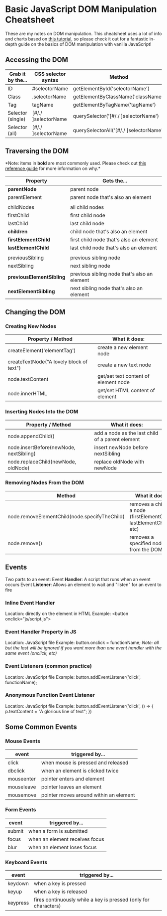 # Basic JavaScript DOM Manipulation Cheatsheet

These are my notes on DOM manipulation. This cheatsheet uses a lot of info and charts based on [this tutorial](https://www.digitalocean.com/community/tutorial_series/understanding-the-dom-document-object-model), so please check it out for a fantastic in-depth guide on the basics of DOM manipulation with vanilla JavaScript!

## Accessing the DOM

| Grab it by the... | CSS selector syntax | Method                                  |
| ----------------- | ------------------- | --------------------------------------- |
| ID                | #selectorName       | getElementById('selectorName')          |
| Class             | .selectorName       | getElementByClassName('className')      |
| Tag               | tagName             | getElementByTagName('tagName')          |
| Selector (single) | [#/./ ]selectorName | querySelector('[#/./ ]selectorName')    |
| Selector (all)    | [#/./ ]selectorName | querySelectorAll('[#/./ ]selectorName') |

## Traversing the DOM

\*Note: items in **bold** are most commonly used. Please check out [this reference guide](https://www.digitalocean.com/community/tutorials/how-to-traverse-the-dom) for more information on why.\*

| Property                   | Gets the...                                  |
| -------------------------- | -------------------------------------------- |
| **parentNode**             | parent node                                  |
| parentElement              | parent node that's also an element           |
|                            |                                              |
| childNodes                 | all child nodes                              |
| firstChild                 | first child node                             |
| lastChild                  | last child node                              |
| **children**               | child node that's also an element            |
| **firstElementChild**      | first child node that's also an element      |
| **lastElementChild**       | last child node that's also an element       |
|                            |                                              |
| previousSibling            | previous sibling node                        |
| nextSibling                | next sibling node                            |
| **previousElementSibling** | previous sibling node that's also an element |
| **nextElementSibling**     | next sibling node that's also an element     |

## Changing the DOM

### Creating New Nodes

| Property / Method                        | What it does:                        |
| ---------------------------------------- | ------------------------------------ |
| createElement('elementTag')              | create a new element node            |
| createTextNode("A lovely block of text") | create a new text node               |
| node.textContent                         | get/set text content of element node |
| node.innerHTML                           | get/set HTML content of element      |

### Inserting Nodes Into the DOM

| Property / Method                       | What it does:                                    |
| --------------------------------------- | ------------------------------------------------ |
| node.appendChild()                      | add a node as the last child of a parent element |
| node.insertBefore(newNode, nextSibling) | insert newNode before nextSibling                |
| node.replaceChild(newNode, oldNode)     | replace oldNode with newNode                     |

### Removing Nodes From the DOM

| Method                                        | What it does:                                                        |
| --------------------------------------------- | -------------------------------------------------------------------- |
| node.removeElementChild(node.specifyTheChild) | removes a child of a node (firstElementChild, lastElementChild, etc) |
| node.remove()                                 | removes a specified node from the DOM                                |

## Events

Two parts to an event:
Event **Handler**: A script that runs when an event occurs
Event **Listener**: Allows an element to wait and "listen" for an event to fire

### Inline Event Handler

Location: directly on the element in HTML
Example:
&lt;button onclick="js/script.js"&gt;

### Event Handler Property in JS

Location: JavaScript file
Example:
button.onclick = functionName;
_Note: all but the last will be ignored if you want more than one event handler with the same event (onclick, etc)_

### Event Listeners (common practice)

Location: JavaScript file
Example:
button.addEventListener('click', functionName);

### Anonymous Function Event Listener

Location: JavaScript file
Example:
button.addEventListener('click', () => {
p.textContent = "A glorious line of text";
})

## Some Common Events

### Mouse Events

| event      | triggered by...                        |
| ---------- | -------------------------------------- |
| click      | when mouse is pressed and released     |
| dbclick    | when an element is clicked twice       |
| mouseenter | pointer enters and element             |
| mouseleave | pointer leaves an element              |
| mousemove  | pointer moves around within an element |

### Form Events

| event  | triggered by...                |
| ------ | ------------------------------ |
| submit | when a form is submitted       |
| focus  | when an element receives focus |
| blur   | when an element loses focus    |

### Keyboard Events

| event    | triggered by...                                                 |
| -------- | --------------------------------------------------------------- |
| keydown  | when a key is pressed                                           |
| keyup    | when a key is released                                          |
| keypress | fires continuously while a key is pressed (only for characters) |
